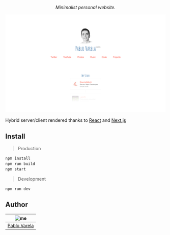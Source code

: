 <p align="center"><i>Minimalist personal website.</i></p>

![screenshot](https://github.com/pablopunk/art/raw/master/pablo.life/screenshot.png)

Hybrid server/client rendered thanks to [React](https://facebook.github.io/react/) and [Next.js](https://github.com/zeit/next.js)

## Install

> Production

```sh
npm install
npm run build
npm start
```

> Development

```sh
npm run dev
```

## Author

| ![me](https://www.gravatar.com/avatar/fa50aeff0ddd6e63273a068b04353d9d?s=100) |
| ----------------------------------------------------------------------------- |
| [Pablo Varela](http://pablo.life)                                             |

